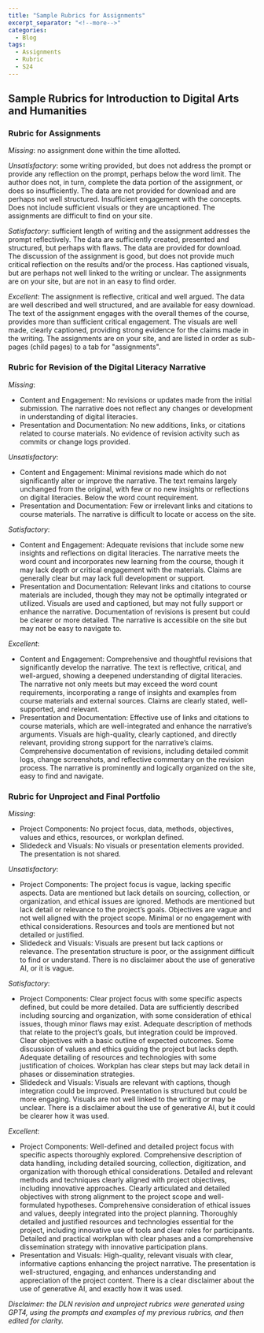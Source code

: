 ```yaml
---
title: "Sample Rubrics for Assignments"
excerpt_separator: "<!--more-->"
categories:
  - Blog
tags:
  - Assignments
  - Rubric
  - S24
---
```


## Sample Rubrics for Introduction to Digital Arts and Humanities

### Rubric for Assignments

*Missing*: no assignment done within the time allotted.

*Unsatisfactory*: some writing provided, but does not address the prompt or provide any reflection on the prompt, perhaps below the word limit. The author does not, in turn, complete the data portion of the assignment, or does so insufficiently. The data are not provided for download and are perhaps not well structured. Insufficient engagement with the concepts. Does not include sufficient visuals or they are uncaptioned. The assignments are difficult to find on your site.

*Satisfactory*: sufficient length of writing and the assignment addresses the prompt reflectively. The data are sufficiently created, presented and structured, but perhaps with flaws. The data are provided for download. The discussion of the assignment is good, but does not provide much critical reflection on the results and/or the process. Has captioned visuals, but are perhaps not well linked to the writing or unclear. The assignments are on your site, but are not in an easy to find order.

*Excellent*: The assignment is reflective, critical and well argued. The data are well described and well structured, and are available for easy download. The text of the assignment engages with the overall themes of the course, provides more than sufficient critical engagement. The visuals are well made, clearly captioned, providing strong evidence for the claims made in the writing. The assignments are on your site, and are listed in order as sub-pages (child pages) to a tab for "assignments".

### Rubric for Revision of the Digital Literacy Narrative

*Missing*:

- Content and Engagement: No revisions or updates made from the initial submission. The narrative does not reflect any changes or development in understanding of digital literacies.
- Presentation and Documentation: No new additions, links, or citations related to course materials. No evidence of revision activity such as commits or change logs provided.

*Unsatisfactory*:

- Content and Engagement: Minimal revisions made which do not significantly alter or improve the narrative. The text remains largely unchanged from the original, with few or no new insights or reflections on digital literacies. Below the word count requirement.
- Presentation and Documentation: Few or irrelevant links and citations to course materials. The narrative is difficult to locate or access on the site.

*Satisfactory*:

- Content and Engagement: Adequate revisions that include some new insights and reflections on digital literacies. The narrative meets the word count and incorporates new learning from the course, though it may lack depth or critical engagement with the materials. Claims are generally clear but may lack full development or support.
- Presentation and Documentation: Relevant links and citations to course materials are included, though they may not be optimally integrated or utilized. Visuals are used and captioned, but may not fully support or enhance the narrative. Documentation of revisions is present but could be clearer or more detailed. The narrative is accessible on the site but may not be easy to navigate to.

*Excellent*:

- Content and Engagement: Comprehensive and thoughtful revisions that significantly develop the narrative. The text is reflective, critical, and well-argued, showing a deepened understanding of digital literacies. The narrative not only meets but may exceed the word count requirements, incorporating a range of insights and examples from course materials and external sources. Claims are clearly stated, well-supported, and relevant.
- Presentation and Documentation: Effective use of links and citations to course materials, which are well-integrated and enhance the narrative’s arguments. Visuals are high-quality, clearly captioned, and directly relevant, providing strong support for the narrative’s claims. Comprehensive documentation of revisions, including detailed commit logs, change screenshots, and reflective commentary on the revision process. The narrative is prominently and logically organized on the site, easy to find and navigate.


### Rubric for Unproject and Final Portfolio 

*Missing*:

- Project Components: No project focus, data, methods, objectives, values and ethics, resources, or workplan defined.
- Slidedeck and Visuals: No visuals or presentation elements provided. The presentation is not shared.

*Unsatisfactory*:

- Project Components: The project focus is vague, lacking specific aspects. Data are mentioned but lack details on sourcing, collection, or organization, and ethical issues are ignored. Methods are mentioned but lack detail or relevance to the project’s goals. Objectives are vague and not well aligned with the project scope. Minimal or no engagement with ethical considerations. Resources and tools are mentioned but not detailed or justified.
- Slidedeck and Visuals: Visuals are present but lack captions or relevance. The presentation structure is poor, or the assignment difficult to find or understand. There is no disclaimer about the use of generative AI, or it is vague. 

*Satisfactory*: 

- Project Components: Clear project focus with some specific aspects defined, but could be more detailed. Data are sufficiently described including sourcing and organization, with some consideration of ethical issues, though minor flaws may exist. Adequate description of methods that relate to the project’s goals, but integration could be improved. Clear objectives with a basic outline of expected outcomes. Some discussion of values and ethics guiding the project but lacks depth. Adequate detailing of resources and technologies with some justification of choices. Workplan has clear steps but may lack detail in phases or dissemination strategies.
- Slidedeck and Visuals: Visuals are relevant with captions, though integration could be improved. Presentation is structured but could be more engaging. Visuals are not well linked to the writing or may be unclear. There is a disclaimer about the use of generative AI, but it could be clearer how it was used. 

*Excellent*: 

- Project Components: Well-defined and detailed project focus with specific aspects thoroughly explored. Comprehensive description of data handling, including detailed sourcing, collection, digitization, and organization with thorough ethical considerations. Detailed and relevant methods and techniques clearly aligned with project objectives, including innovative approaches. Clearly articulated and detailed objectives with strong alignment to the project scope and well-formulated hypotheses. Comprehensive consideration of ethical issues and values, deeply integrated into the project planning. Thoroughly detailed and justified resources and technologies essential for the project, including innovative use of tools and clear roles for participants. Detailed and practical workplan with clear phases and a comprehensive dissemination strategy with innovative participation plans.
- Presentation and Visuals: High-quality, relevant visuals with clear, informative captions enhancing the project narrative. The presentation is well-structured, engaging, and enhances understanding and appreciation of the project content. There is a clear disclaimer about the use of generative AI, and exactly how it was used. 


*Disclaimer: the DLN revision and unproject rubrics were generated using GPT4, using the prompts and examples of my previous rubrics, and then edited for clarity.*

